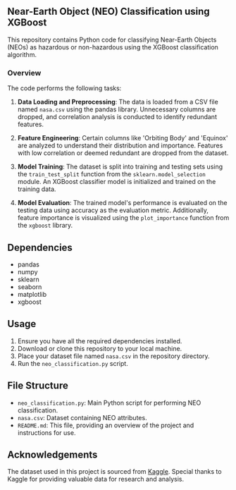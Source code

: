 ## Near-Earth Object (NEO) Classification using XGBoost

This repository contains Python code for classifying Near-Earth Objects (NEOs) as hazardous or non-hazardous using the XGBoost classification algorithm.

### Overview

The code performs the following tasks:

1. **Data Loading and Preprocessing**: The data is loaded from a CSV file named `nasa.csv` using the pandas library. Unnecessary columns are dropped, and correlation analysis is conducted to identify redundant features.

2. **Feature Engineering**: Certain columns like 'Orbiting Body' and 'Equinox' are analyzed to understand their distribution and importance. Features with low correlation or deemed redundant are dropped from the dataset.

3. **Model Training**: The dataset is split into training and testing sets using the `train_test_split` function from the `sklearn.model_selection` module. An XGBoost classifier model is initialized and trained on the training data.

4. **Model Evaluation**: The trained model's performance is evaluated on the testing data using accuracy as the evaluation metric. Additionally, feature importance is visualized using the `plot_importance` function from the `xgboost` library.

## Dependencies

- pandas
- numpy
- sklearn
- seaborn
- matplotlib
- xgboost

## Usage

1. Ensure you have all the required dependencies installed.
2. Download or clone this repository to your local machine.
3. Place your dataset file named `nasa.csv` in the repository directory.
4. Run the `neo_classification.py` script.

## File Structure

- `neo_classification.py`: Main Python script for performing NEO classification.
- `nasa.csv`: Dataset containing NEO attributes.
- `README.md`: This file, providing an overview of the project and instructions for use.

## Acknowledgements

The dataset used in this project is sourced from [Kaggle](https://www.kaggle.com/). Special thanks to Kaggle for providing valuable data for research and analysis.
